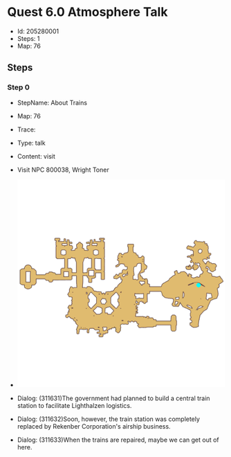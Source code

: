 # Quest 6.0 Atmosphere Talk

- Id: 205280001
- Steps: 1
- Map: 76

## Steps

### Step 0
- StepName:  About Trains
- Map:  76
- Trace:  
- Type:  talk
- Content:  visit
- Visit NPC 800038, Wright Toner

- ![images/205280001_0.png](images/205280001_0.png)
- Dialog: (311631)The government had planned to build a central train station to facilitate Lighthalzen logistics.
- Dialog: (311632)Soon, however, the train station was completely replaced by Rekenber Corporation's airship business.
- Dialog: (311633)When the trains are repaired, maybe we can get out of here.


